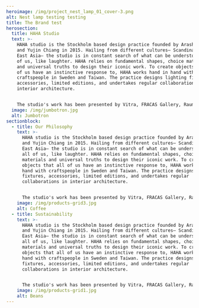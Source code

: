 ```yaml
---
heroimage: /img/project_nest_lamp_01_cover-3.png
alt: Nest lamp testing testing
title: The Brand test
herosection:
  title: HAHA Studio
  text: >-
    HAHA studio is the Stockholm based design practice founded by Arash Eskafi
    and Yujin Chiang in 2015. Hailing from different cultures— Scandinavia and
    East Asia— the studio is in constant search of what can be understood by all
    of us, like laughter. HAHA relies on fundamental shapes, choice materials
    and universal truths to design their iconic work. To create objects that all
    of us have an instinctive response to, HAHA works hand in hand with
    craftspeople in Sweden and Taiwan. The practice designs lighting fixtures,
    accessories, limited editions, and undertakes regular collaborations in
    interior architecture.


    The studio's work has been presented by Vitra, FRACAS Gallery, Raumplan, Biennale Interieur and Stockholm Furniture Fair. In 2018 HAHA received the prestigious work grant from the Swedish Arts Committee to add to the definition of Scandinavian design. They have also showcased their work internationally in Brussels, London, Milan, New York, and Shanghai.
  image: /img/jumbotron.jpg
  alt: Jumbotron
sectionblock:
  - title: Our Philosophy
    text: >-
      HAHA studio is the Stockholm based design practice founded by Arash Eskafi
      and Yujin Chiang in 2015. Hailing from different cultures— Scandinavia and
      East Asia— the studio is in constant search of what can be understood by
      all of us, like laughter. HAHA relies on fundamental shapes, choice
      materials and universal truths to design their iconic work. To create
      objects that all of us have an instinctive response to, HAHA works hand in
      hand with craftspeople in Sweden and Taiwan. The practice designs lighting
      fixtures, accessories, limited editions, and undertakes regular
      collaborations in interior architecture.


      The studio's work has been presented by Vitra, FRACAS Gallery, Raumplan, Biennale Interieur and Stockholm Furniture Fair. In 2018 HAHA received the prestigious work grant from the Swedish Arts Committee to add to the definition of Scandinavian design. They have also showcased their work internationally in Brussels, London, Milan, New York, and Shanghai.
    image: /img/products-grid3.jpg
    alt: Coffee
  - title: Sustainability
    text: >-
      HAHA studio is the Stockholm based design practice founded by Arash Eskafi
      and Yujin Chiang in 2015. Hailing from different cultures— Scandinavia and
      East Asia— the studio is in constant search of what can be understood by
      all of us, like laughter. HAHA relies on fundamental shapes, choice
      materials and universal truths to design their iconic work. To create
      objects that all of us have an instinctive response to, HAHA works hand in
      hand with craftspeople in Sweden and Taiwan. The practice designs lighting
      fixtures, accessories, limited editions, and undertakes regular
      collaborations in interior architecture.


      The studio's work has been presented by Vitra, FRACAS Gallery, Raumplan, Biennale Interieur and Stockholm Furniture Fair. In 2018 HAHA received the prestigious work grant from the Swedish Arts Committee to add to the definition of Scandinavian design. They have also showcased their work internationally in Brussels, London, Milan, New York, and Shanghai.
    image: /img/products-grid1.jpg
    alt: Beans
---
```

